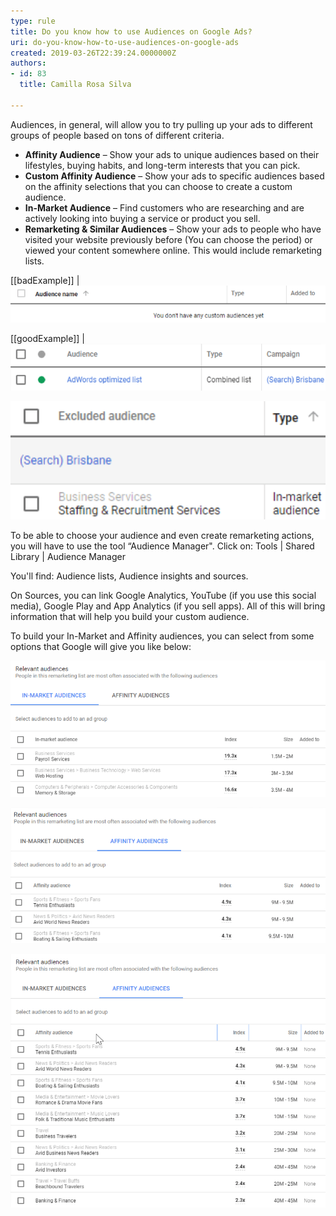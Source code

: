 ```yaml
---
type: rule
title: Do you know how to use Audiences on Google Ads?
uri: do-you-know-how-to-use-audiences-on-google-ads
created: 2019-03-26T22:39:24.0000000Z
authors:
- id: 83
  title: Camilla Rosa Silva

---
```


Audiences, in general, will allow you to try pulling up your ads to different groups of people based on tons of different criteria.​
 
- **Affinity Audience** – Show your ads to unique audiences based on their lifestyles, buying habits, and long-term interests that you can pick.​
- **Custom Affinity Audience** – Show your ads to specific audiences based on the affinity selections that you can choose to create a custom audience.
- **In-Market Audience** – Find customers who are researching and are actively looking into buying a service or product you sell.
- **Remarketing & Similar Audiences** – Show your ads to people who have visited your website previously before (You can choose the period) or viewed your content somewhere online. This would include remarketing lists.


[[badExample]]
| ![ Bad Example – No audiences were set up yet](audience-1.png)

[[goodExample]]
| ![ Good Example – Add specific audiences and increase the engagement on your campaigns with your target audience](audience-2.png)

![ Find your excluded audience so you won't waste any money for useless clicks​](audience-3.png)

To be able to choose your audience and even create remarketing actions, you will have to use the tool “Audience Manager". Click on: Tools | Shared Library | Audience Manager

You'll find: Audience lists, Audience insights and sources.

On Sources, you can link Google Analytics, YouTube (if you use this social media), Google Play and App Analytics (if you sell apps). All of this will bring information that will help you build your custom audience.

To build your In-Market and Affinity audiences, you can select from some options that Google will give you like below:

![ In-Market audiences that might be your right target](audience-4.png)

![ Affinity audiences suggestions from Google​](audience-5.png)

![](audience-6.png)​
